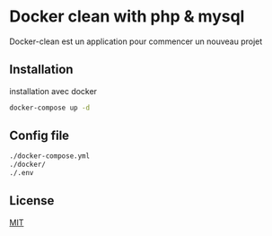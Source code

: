 # Docker clean with php & mysql

Docker-clean est un application pour commencer un nouveau projet

## Installation

installation avec docker

```bash
docker-compose up -d
```

## Config file

```bash
./docker-compose.yml
./docker/
./.env
```

## License

[MIT](https://choosealicense.com/licenses/mit/)
